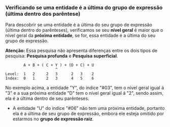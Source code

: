 ### Verificando se uma entidade é a última do grupo de expressão (última dentro dos parêntese) <header-set anchor-name="search-check-is-last-at-group-expression" />

Para descobrir se uma entidade é a última do seu grupo de expressão (última dentro do parênteses), verificamos se seu **nível geral** é maior que o nível geral da **próxima entidade**, se for, essa entidade é a última do seu grupo de expressão.

**Atenção:** Essa pesquisa não apresenta diferenças entre os dois tipos de pesquisa: **Pesquisa profunda** e **Pesquisa superficial**.

```
        A + B + ( C + Y ) + (D + C) + U
                      ^
Level:  1   2     2   3      2   3    2
Index:  0   1     2   3      4   5    6
```

No exemplo acima, a entidade "Y", do índice "#03", tem o nível geral igual á "3" e a sua próxima entidade "D" tem o nível geral igual á "2", sendo assim, ela é a última dentro de seu parênteses.

* A entidade "U" do índice "#06" não tem uma próxima entidade, portanto ela é a última de seu grupo de expressão, embora ele esteja omitido por estarmos no **grupo de expressão raiz**.
